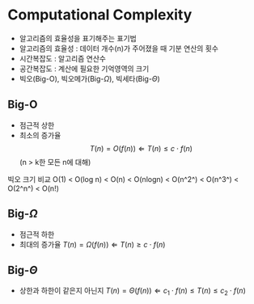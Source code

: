 # Computational Complexity
- 알고리즘의 효율성을 표기해주는 표기법
- 알고리즘의 효율성 : 데이터 개수(n)가 주어졌을 때 기분 연산의 횟수
- 시간복잡도 : 알고리즘 연산수
- 공간복잡도 : 계산에 필요한 기억영역의 크기
- 빅오(Big-O), 빅오메가(Big-$\Omega$), 빅세타(Big-$\Theta$)

## Big-O
- 점근적 상한
- 최소의 증가율
$$
T(n) = O(f(n))  \Leftarrow T(n) \leq c \cdot f(n)
$$
(n > k한 모든 n에 대해)

빅오 크기 비교
O(1) < O(log n) < O(n) < O(nlogn) < O(n^2^) < O(n^3^) < O(2^n^) < O(n!)

## Big-$\Omega$
- 점근적 하한
- 최대의 증가율
$T(n) = \Omega(f(n))  \Leftarrow  T(n) \geq  c\cdot f(n)$

## Big-$\Theta$
- 상한과 하한이 같은지 아닌지
$T(n) = \Theta(f(n))  \Leftarrow c_1\cdot f(n) \leq T(n) \leq  c_2\cdot f(n)$
